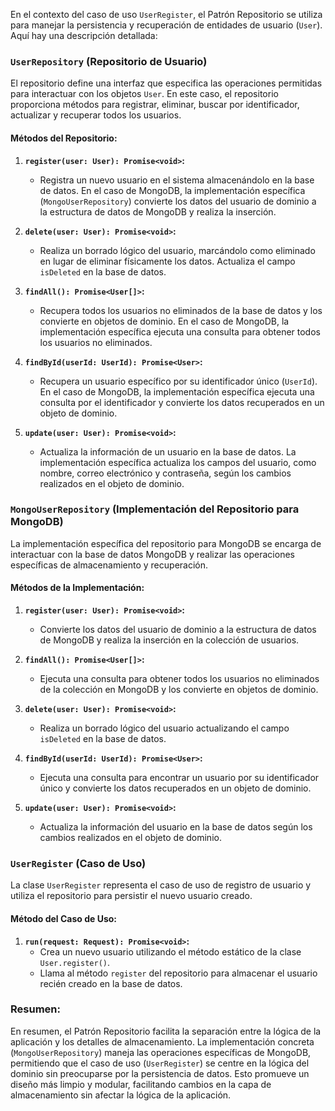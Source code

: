 En el contexto del caso de uso `UserRegister`, el Patrón Repositorio se utiliza para manejar la persistencia y recuperación de entidades de usuario (`User`). Aquí hay una descripción detallada:

### `UserRepository` (Repositorio de Usuario)

El repositorio define una interfaz que especifica las operaciones permitidas para interactuar con los objetos `User`. En este caso, el repositorio proporciona métodos para registrar, eliminar, buscar por identificador, actualizar y recuperar todos los usuarios.

#### Métodos del Repositorio:

1. **`register(user: User): Promise<void>`:**
   - Registra un nuevo usuario en el sistema almacenándolo en la base de datos. En el caso de MongoDB, la implementación específica (`MongoUserRepository`) convierte los datos del usuario de dominio a la estructura de datos de MongoDB y realiza la inserción.

2. **`delete(user: User): Promise<void>`:**
   - Realiza un borrado lógico del usuario, marcándolo como eliminado en lugar de eliminar físicamente los datos. Actualiza el campo `isDeleted` en la base de datos.

3. **`findAll(): Promise<User[]>`:**
   - Recupera todos los usuarios no eliminados de la base de datos y los convierte en objetos de dominio. En el caso de MongoDB, la implementación específica ejecuta una consulta para obtener todos los usuarios no eliminados.

4. **`findById(userId: UserId): Promise<User>`:**
   - Recupera un usuario específico por su identificador único (`UserId`). En el caso de MongoDB, la implementación específica ejecuta una consulta por el identificador y convierte los datos recuperados en un objeto de dominio.

5. **`update(user: User): Promise<void>`:**
   - Actualiza la información de un usuario en la base de datos. La implementación específica actualiza los campos del usuario, como nombre, correo electrónico y contraseña, según los cambios realizados en el objeto de dominio.

### `MongoUserRepository` (Implementación del Repositorio para MongoDB)

La implementación específica del repositorio para MongoDB se encarga de interactuar con la base de datos MongoDB y realizar las operaciones específicas de almacenamiento y recuperación.

#### Métodos de la Implementación:

1. **`register(user: User): Promise<void>`:**
   - Convierte los datos del usuario de dominio a la estructura de datos de MongoDB y realiza la inserción en la colección de usuarios.

2. **`findAll(): Promise<User[]>`:**
   - Ejecuta una consulta para obtener todos los usuarios no eliminados de la colección en MongoDB y los convierte en objetos de dominio.

3. **`delete(user: User): Promise<void>`:**
   - Realiza un borrado lógico del usuario actualizando el campo `isDeleted` en la base de datos.

4. **`findById(userId: UserId): Promise<User>`:**
   - Ejecuta una consulta para encontrar un usuario por su identificador único y convierte los datos recuperados en un objeto de dominio.

5. **`update(user: User): Promise<void>`:**
   - Actualiza la información del usuario en la base de datos según los cambios realizados en el objeto de dominio.

### `UserRegister` (Caso de Uso)

La clase `UserRegister` representa el caso de uso de registro de usuario y utiliza el repositorio para persistir el nuevo usuario creado.

#### Método del Caso de Uso:

1. **`run(request: Request): Promise<void>`:**
   - Crea un nuevo usuario utilizando el método estático de la clase `User.register()`.
   - Llama al método `register` del repositorio para almacenar el usuario recién creado en la base de datos.

### Resumen:

En resumen, el Patrón Repositorio facilita la separación entre la lógica de la aplicación y los detalles de almacenamiento. La implementación concreta (`MongoUserRepository`) maneja las operaciones específicas de MongoDB, permitiendo que el caso de uso (`UserRegister`) se centre en la lógica del dominio sin preocuparse por la persistencia de datos. Esto promueve un diseño más limpio y modular, facilitando cambios en la capa de almacenamiento sin afectar la lógica de la aplicación.